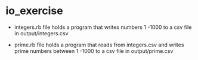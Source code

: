 # io_exercise

* integers.rb file holds a program that writes numbers 1 -1000 to a csv file in output/integers.csv

* prime.rb file holds a program that reads from integers.csv and writes prime numbers between 1 -1000
to a csv file in output/prime.csv
